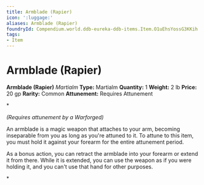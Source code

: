 ```yaml
---
title: Armblade (Rapier)
icon: ':luggage:'
aliases: Armblade (Rapier)
foundryId: Compendium.world.ddb-eureka-ddb-items.Item.O1uEhsYossG3KKih
tags:
- Item
---
```


# Armblade (Rapier)

**Armblade (Rapier)**
_Martialm_
**Type:** Martialm
**Quantity:** 1
**Weight:** 2 lb
**Price:** 20 gp
**Rarity:** Common
**Attunement:** Requires Attunement

*<div class="item-attunement"><i>(Requires attunement by a Warforged)</i><p>An armblade is a magic weapon that attaches to your arm, becoming inseparable from you as long as you're attuned to it. To attune to this item, you must hold it against your forearm for the entire attunement period.

As a bonus action, you can retract the armblade into your forearm or extend it from there. While it is extended, you can use the weapon as if you were holding it, and you can't use that hand for other purposes.</p>*